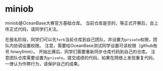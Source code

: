 # miniob
miniob是OceanBase大赛官方基础仓库。
当前仓库是空的，等正式开赛后，会上传正式代码，请同学们关注。

在报名阶段，同学们可以先`fork`当前仓库到自己团队，并设置为`private`权限，团队内协调设置权限。
注意，需要给OceanBase测试同学设置可读权限（github账号 hnwyllmm）。
开始比赛后，同学们需要重新同步仓库代码到自己的仓库。
注意团队仓库需要设置为`private`。提交成绩的代码，如果在网络上发现重复代码，一律认为作弊行为，请保护自己的成果。
